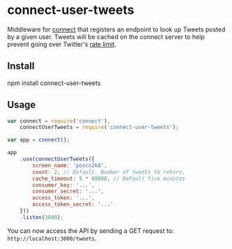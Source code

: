 # connect-user-tweets

Middleware for [connect](https://github.com/senchalabs/connect) that registers an endpoint to look up Tweets posted by a given user. Tweets will be cached on the connect server to help prevent going over Twitter's [rate limit](https://dev.twitter.com/docs/rate-limiting/1.1).

## Install

npm install connect-user-tweets

## Usage

```javascript
var connect = require('connect'),
    connectUserTweets = require('connect-user-tweets');

var app = connect();

app
    .use(connectUserTweets({
        screen_name: 'posco2k8',
        count: 2, // Default. Number of tweets to return.
        cache_timeout: 5 * 60000, // Default five minutes
        consumer_key: '...', 
        consumer_secret: '...',
        access_token: '...',
        access_token_secret: '...'
    }))
    .listen(3000);
```

You can now access the API by sending a GET request to: `http://localhost:3000/tweets`.
